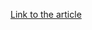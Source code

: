 [Link to the article](https://www.bleepingcomputer.com/news/security/russian-cyberspies-target-android-users-with-new-spyware/)
